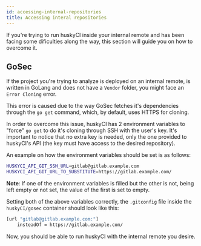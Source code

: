 ```yaml
---
id: accessing-internal-repositories
title: Accessing interal repositories
---
```


If you're trying to run huskyCI inside your internal remote and has been facing some dificulties along the way, this section will guide you on how to overcome it.

## GoSec

If the project you're trying to analyze is deployed on an internal remote, is written in GoLang and does not have a `Vendor` folder, you might face an `Error Cloning` error.

This error is caused due to the way GoSec fetches it's dependencies through the `go get` command, which, by default, uses HTTPS for cloning.

In order to overcome this issue, huskyCI has 2 environment variables to "force" `go get` to do it's cloning through SSH with the user's key. It's important to notice that no extra key is needed, only the one provided to huskyCI's API (the key must have access to the desired repository).

An example on how the environment variables should be set is as follows:

```sh
HUSKYCI_API_GIT_SSH_URL=gitlab@gitlab.example.com
HUSKYCI_API_GIT_URL_TO_SUBSTITUTE=https://gitlab.example.com/
```

**Note**: If one of the environment variables is filled but the other is not, being left empty or not set, the value of the first is set to empty.

Setting both of the above variables correctly, the `.gitconfig` file inside the `huskyCI/gosec` container should look like this:
```sh
[url "gitlab@gitlab.example.com:"]
	insteadOf = https://gitlab.example.com/
```

Now, you should be able to run huskyCI with the internal remote you desire.

